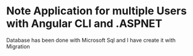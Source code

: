 # Note Application for multiple Users with Angular CLI and .ASPNET
 Database has been  done with  Microsoft Sql  and I have create it with Migration
